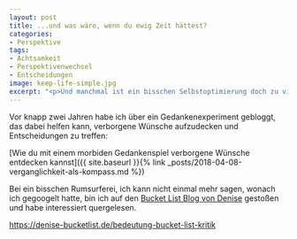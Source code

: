 ```yaml
---
layout: post
title: ...und was wäre, wenn du ewig Zeit hättest?
categories:
- Perspektive
tags:
- Achtsamkeit
- Perspektivenwechsel
- Entscheidungen
image: keep-life-simple.jpg
excerpt: "<p>Und manchmal ist ein bisschen Selbstoptimierung doch zu viel des Guten</p>"
---
```


Vor knapp zwei Jahren habe ich über ein Gedankenexperiment gebloggt, das dabei
helfen kann, verborgene Wünsche aufzudecken und Entscheidungen zu treffen:

[Wie du mit einem morbiden Gedankenspiel verborgene Wünsche entdecken kannst]({{ site.baseurl }}{% link _posts/2018-04-08-verganglichkeit-als-kompass.md %})

Bei ein bisschen Rumsurferei, ich kann nicht einmal mehr sagen, wonach ich
gegoogelt hatte, bin ich auf den
[Bucket List Blog von Denise](https://denise-bucketlist.de/) gestoßen und habe
interessiert quergelesen.

https://denise-bucketlist.de/bedeutung-bucket-list-kritik
